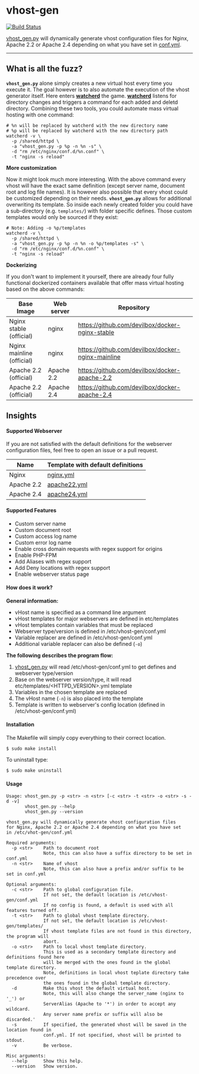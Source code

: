 # vhost-gen

[![Build Status](https://travis-ci.org/devilbox/vhost-gen.svg?branch=master)](https://travis-ci.org/devilbox/vhost-gen)

[vhost_gen.py](bin/vhost_gen.py) will dynamically generate vhost configuration files for Nginx, Apache 2.2 or Apache 2.4 depending on what you have set in [conf.yml](etc/conf.yml).

---

## What is all the fuzz?

**`vhost_gen.py`** alone simply creates a new virtual host every time you execute it. The goal however is to also automate the execution of the vhost generator itself. Here enters **[watcherd](https://github.com/devilbox/watcherd)** the game. **[watcherd](https://github.com/devilbox/watcherd)** listens for directory changes and triggers a command for each added and deletd directory. Combining these two tools, you could automate mass virtual hosting with one command:

```shell
# %n will be replaced by watcherd with the new directory name
# %p will be replaced by watcherd with the new directory path
watcherd -v \
  -p /shared/httpd \
  -a "vhost_gen.py -p %p -n %n -s" \
  -d "rm /etc/nginx/conf.d/%n.conf" \
  -t "nginx -s reload"
```
**More customization**

Now it might look much more interesting. With the above command every vhost will have the exact same definition (except server name, document root and log file names). It is however also possible that every vhost could be customized depending on their needs. **`vhost_gen.py`** allows for additional overwriting its template. So inside each newly created folder you could have a sub-directory (e.g. `templates/`) with folder specific defines. Those custom templates would only be sourced if they exist:

```shell
# Note: Adding -o %p/templates
watcherd -v \
  -p /shared/httpd \
  -a "vhost_gen.py -p %p -n %n -o %p/templates -s" \
  -d "rm /etc/nginx/conf.d/%n.conf" \
  -t "nginx -s reload"
```

**Dockerizing**

If you don't want to implement it yourself, there are already four fully functional dockerized containers available that offer mass virtual hosting based on the above commands:

| Base Image | Web server | Repository |
|------------|------------|------------|
| Nginx stable (official) | nginx | https://github.com/devilbox/docker-nginx-stable |
| Nginx mainline (official) | nginx | https://github.com/devilbox/docker-nginx-mainline |
| Apache 2.2 (official) | Apache 2.2 | https://github.com/devilbox/docker-apache-2.2 |
| Apache 2.2 (official) | Apache 2.4 | https://github.com/devilbox/docker-apache-2.4 |


## Insights

#### Supported Webserver

If you are not satisfied with the default definitions for the webserver configuration files, feel free to open an issue or a pull request.

| Name       | Template with default definitions          |
|------------|--------------------------------------------|
| Nginx      | [nginx.yml](etc/templates/nginx.yml)       |
| Apache 2.2 | [apache22.yml](etc/templates/apache22.yml) |
| Apache 2.4 | [apache24.yml](etc/templates/apache24.yml) |


#### Supported Features

* Custom server name
* Custom document root
* Custom access log name
* Custom error log name
* Enable cross domain requests with regex support for origins
* Enable PHP-FPM
* Add Aliases with regex support
* Add Deny locations with regex support
* Enable webserver status page


#### How does it work?

**General information:**

* vHost name is specified as a command line argument
* vHost templates for major webservers are defined in etc/templates
* vHost templates contain variables that must be replaced
* Webserver type/version is defined in /etc/vhost-gen/conf.yml
* Variable replacer are defined in /etc/vhost-gen/conf.yml
* Additional variable replacer can also be defined (`-o`)

**The following describes the program flow:**

1. [vhost_gen.py](bin/vhost_gen.py) will read /etc/vhost-gen/conf.yml to get defines and webserver type/version
2. Base on the webserver version/type, it will read etc/templates/<HTTPD_VERSION>.yml template
3. Variables in the chosen template are replaced
4. The vHost name (`-n`) is also placed into the template
5. Template is written to webserver's config location (defined in /etc/vhost-gen/conf.yml)


#### Installation

The Makefile will simply copy everything to their correct location.
```shell
$ sudo make install
```

To uninstall type:
```shell
$ sudo make uninstall
```

#### Usage

```shell
Usage: vhost_gen.py -p <str> -n <str> [-c <str> -t <str> -o <str> -s -d -v]
       vhost_gen.py --help
       vhost_gen.py --version

vhost_gen.py will dynamically generate vhost configuration files
for Nginx, Apache 2.2 or Apache 2.4 depending on what you have set
in /etc/vhot-gen/conf.yml

Required arguments:
  -p <str>    Path to document root
              Note, this can also have a suffix directory to be set in conf.yml
  -n <str>    Name of vhost
              Note, this can also have a prefix and/or suffix to be set in conf.yml

Optional arguments:
  -c <str>    Path to global configuration file.
              If not set, the default location is /etc/vhost-gen/conf.yml
              If no config is found, a default is used with all features turned off.
  -t <str>    Path to global vhost template directory.
              If not set, the default location is /etc/vhost-gen/templates/
              If vhost template files are not found in this directory, the program will
              abort.
  -o <str>    Path to local vhost template directory.
              This is used as a secondary template directory and definitions found here
              will be merged with the ones found in the global template directory.
              Note, definitions in local vhost teplate directory take precedence over
              the ones found in the global template directory.
  -d          Make this vhost the default virtual host.
              Note, this will also change the server_name (nginx to '_') or
              ServerAlias (Apache to '*') in order to accept any wildcard.
              Any server name prefix or suffix will also be discarded.'
  -s          If specified, the generated vhost will be saved in the location found in
              conf.yml. If not specified, vhost will be printed to stdout.
  -v          Be verbose.

Misc arguments:
  --help      Show this help.
  --version   Show version.
```
